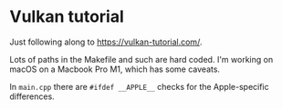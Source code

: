 # Vulkan tutorial

Just following along to https://vulkan-tutorial.com/.

Lots of paths in the Makefile and such are hard coded. I'm working on macOS on a Macbook Pro M1, which has some caveats.

In `main.cpp` there are `#ifdef __APPLE__` checks for the Apple-specific differences.
